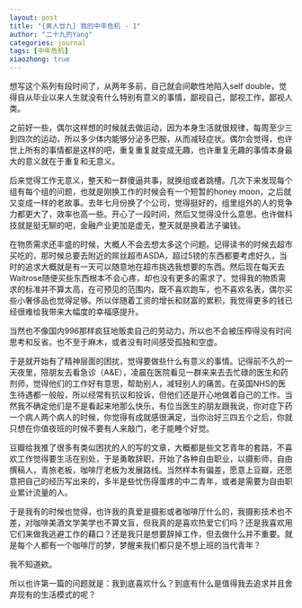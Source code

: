 ```yaml
---
layout: post
title: "{男人廿九} 我的中年危机 - 1"
author: "二十九的Yang"
categories: journal
tags: [中年危机]
xiaozhong: true
---
```


想写这个系列有段时间了，从两年多前，自己就会间歇性地陷入self double，觉得自从毕业以来人生就没有什么特别有意义的事情，鄙视自己，鄙视工作，鄙视人类。

之前好一些，偶尔这样想的时候就去做运动，因为本身生活就很规律，每周至少三到四次的运动，所以多少体内能够分泌多巴胺，从而减轻症状。偶尔会觉得，也许世上所有的事情都是这样的吧，重复重复就变成无趣，也许重复无趣的事情本身最大的意义就在于重复和无意义。

后来觉得工作无意义，整天和一群傻逼共事，就换组或者跳槽。几次下来发现每个组有每个组的问题，也就是刚换工作的时候会有一个短暂的honey moon，之后就又变成一样的老故事。去年七月份换了个公司，觉得挺好的，组里组外的人的竞争力都更大了，效率也高一些。开心了一段时间，然后又觉得没什么意思。也许做科技就是挺无聊的吧，金融产业更加是虚无，整天就是换着法子骗钱。

在物质需求还丰盛的时候，大概人不会去想太多这个问题。记得读书的时候去超市买吃的，那时候总要去附近的屌丝超市ASDA，超过5镑的东西都要考虑好久，当时的追求大概就是有一天可以随意地在超市挑选我想要的东西。然后现在每天去Waitrose随便买些东西根本不会心疼，却也没有更多的需求了。觉得我的物质需求的标准并不算太高，在可预见的范围内，既不喜欢跑车，也不喜欢名表，偶尔买些小奢侈品也觉得足够。所以伴随着工资的增长和财富的累积，我觉得更多的钱已经很难给我带来大幅度的幸福感提升。

当然也不像国内996那样疯狂地贩卖自己的劳动力，所以也不会被压榨得没有时间思考和反省。也不至于麻木，或者没有时间感受孤独和空虚。

于是就开始有了精神层面的困扰，觉得要做些什么有意义的事情。记得前不久的一天夜里，陪朋友去看急诊（A&E），凌晨在医院看见一群来来去去忙碌的医生和药剂师，觉得他们的工作好有意思，帮助别人，减轻别人的痛苦。在英国NHS的医生待遇都一般般，所以经常有抗议和投诉，但他们还是开心地做着自己的工作。当然我不确定他们是不是看起来地那么快乐，有位当医生的朋友跟我说，你对症下药一个病人两个病人的时候，你觉得有成就感很满足，当你治好三四五个之后，你就只想在你值夜班的时候不要有人来敲门，老子能睡个好觉。

豆瓣给我推了很多有类似困扰的人的写的文章，大概都是些文艺青年的套路，不喜欢工作觉得要生活在别处，于是勇敢辞职，开始了各种自由职业，以摄影师，自由撰稿人，青旅老板，咖啡厅老板为发展路线。当然样本有偏差，愿意上豆瓣，还愿意把自己的经历写出来的，多半是些忧伤得蛋疼的中二青年，或者是需要为自由职业累计流量的人。

于是我有的时候也觉得，也许我的真爱是摄影或者咖啡厅什么的，我摄影技术也不差，对咖啡美酒文学美学也不算文盲，但我真的是喜欢热爱它们吗？还是我喜欢用它们来做我逃避工作的藉口？还是我只是想要辞掉工作，但去做什么并不重要。就是每个人都有一个咖啡厅的梦，梦醒来我们都只是不想上班的当代青年？

我不知道欸。

所以也许第一篇的问题就是：我到底喜欢什么？到底有什么是值得我去追求并且舍弃现有的生活模式的呢？
